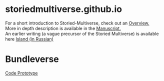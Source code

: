 # storiedmultiverse.github.io
For a short introduction to Storied-Multiverse, check out an <a href="https://storiedmultiverse.github.io/overview/" target="_blank"> Overview. </a> 
<br>
More in depth description is available in the <a href="https://storiedmultiverse.github.io/manuscript/" target="_blank"> Manuscript. </a> 
<br>
An earlier writing (a vague precursor of the Storied Multiverse) is available here <a href="https://storiedmultiverse.github.io/island/" target="_blank"> Island (in Russian) </a>
<br>
# Bundleverse
<a href="https://github.com/nugzarm/sizmari" targer="_blank"> Code </a>
<a href="https://bundleverse.com:8080" targer="_blank"> Prototype </a>
